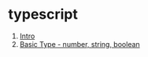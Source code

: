 # typescript
  1. [Intro](https://blog.naver.com/y2kdj9723/222565525471, "개발할 생각")
  2. [Basic Type - number, string, boolean](https://blog.naver.com/y2kdj9723/222568007560, "개발할 생각")
